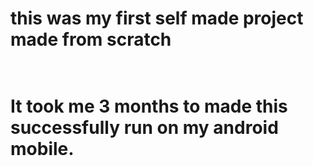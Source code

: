 <h1>this was my first self made project made from scratch<h1>
<br>
It took me 3 months to made this successfully run on my android mobile.